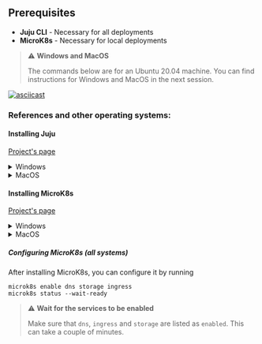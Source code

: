 ## Prerequisites
- **Juju CLI** - Necessary for all deployments
- **MicroK8s** - Necessary for local deployments

> ⚠️ **Windows and MacOS**
>
> The commands below are for an Ubuntu 20.04 machine. You can find instructions for Windows and MacOS in the next session. 

<!---
_asciinema_iframe
<iframe src="https://asciinema.org/a/476954/iframe" width=99% height=600px" scrolling='no' frameborder="0"></iframe>
--->
[![asciicast](https://asciinema.org/a/476954.svg)](https://asciinema.org/a/476954)
                                                                                                          
### References and other operating systems: 
#### Installing Juju
[Project's page](https://juju.is/docs/olm/installing-juju)


<details>
  <summary>Windows</summary>
  
Visit the project’s [downloads](https://launchpad.net/juju/+download) page and select the signed installer for the Juju version you wish to install.
</details>

<details>
  <summary>MacOS</summary>
  
The Juju client is available on [Homebrew](https://brew.sh/) and can be installed as follows:
```
brew install juju
```
</details>

#### Installing MicroK8s
[Project's page](https://microk8s.io/)

<details>
  <summary>Windows</summary>
  
1. **Download the MicroK8s Installer**
[Download the latest installer here](https://microk8s.io/microk8s-installer.exe)

2. **Run the installer**

![alt text](https://aws1.discourse-cdn.com/business6/uploads/kubernetes/original/2X/c/cc39a370d6a9f62bbcfa0b84ba8356da84a4c8c1.png)

The installer checks if Hyper-V is available and switched on. If you don’t have Hyper-v (e.g. on Windows 10 Home edition) it is possible to use VirtualBox as an alternative.

3. **Configure MicroK8s**

![image](https://aws1.discourse-cdn.com/business6/uploads/kubernetes/original/2X/9/98605c2d901d9105441eb3480061b0bb97f2d6e2.png)
   
You can now configure MicroK8s - the minimum recommendations are already provided. For information on changing the ‘Snap Track’, see [this page](https://microk8s.io/docs/setting-snap-channel).

</details>

<details>
  <summary>MacOS</summary>
  
The installer for MicroK8s uses HomeBrew. If you don’t have the `brew` command you can install it from the [Homebrew website](http://brew.sh/).

1. Download the MicroK8s installer
```
brew install ubuntu/microk8s/microk8s
```

2. Run the installer
```
microk8s install
```
</details>


##### Configuring MicroK8s (all systems)
After installing MicroK8s, you can configure it by running

```
microk8s enable dns storage ingress 
microk8s status --wait-ready
```

> ⚠️ **Wait for the services to be enabled**
>
>  Make sure that `dns`, `ingress` and `storage` are listed as `enabled`. This can take a couple of minutes.
